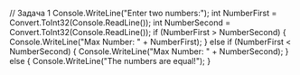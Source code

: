 // Задача 1
    Console.WriteLine("Enter two numbers:");
    int NumberFirst = Convert.ToInt32(Console.ReadLine());
    int NumberSecond = Convert.ToInt32(Console.ReadLine());
    if (NumberFirst > NumberSecond)
    {
        Console.WriteLine("Max Number: " + NumberFirst);
    }
    else if (NumberFirst < NumberSecond)
    {
        Console.WriteLine("Max Number: " + NumberSecond);
    }
    else
    {
        Console.WriteLine("The numbers are equal!");
    }
